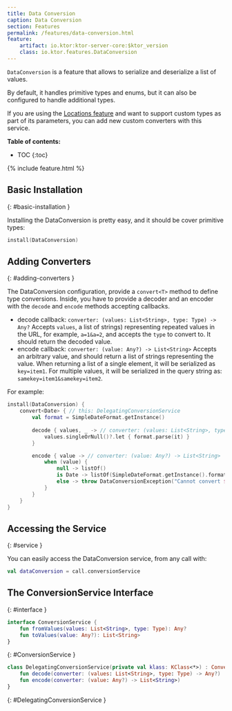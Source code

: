 ```yaml
---
title: Data Conversion
caption: Data Conversion
section: Features
permalink: /features/data-conversion.html
feature:
    artifact: io.ktor:ktor-server-core:$ktor_version
    class: io.ktor.features.DataConversion
---
```


`DataConversion` is a feature that allows to serialize and deserialize a list of values.

By default, it handles primitive types and enums, but it can also be configured to handle additional types. 

If you are using the [Locations feature](/features/locations.html) and want to support
custom types as part of its parameters, you can add new custom converters with this
service.

**Table of contents:**

* TOC
{:toc}

{% include feature.html %}

## Basic Installation
{: #basic-installation }

Installing the DataConversion is pretty easy, and it should be cover primitive types:

```kotlin
install(DataConversion)
```

## Adding Converters
{: #adding-converters }

The DataConversion configuration, provide a `convert<T>` method to define
type conversions. Inside, you have to provide a decoder and an encoder
with the `decode` and `encode` methods accepting callbacks.

* decode callback: `converter: (values: List<String>, type: Type) -> Any?`
  Accepts `values`, a list of strings) representing repeated values in the URL, for example, `a=1&a=2`,
  and accepts the `type` to convert to. It should return the decoded value.
* encode callback: `converter: (value: Any?) -> List<String>` 
  Accepts an arbitrary value, and should return a list of strings representing the value.
  When returning a list of a single element, it will be serialized as `key=item1`. For multiple values,
  it will be serialized in the query string as: `samekey=item1&samekey=item2`.

For example:

```kotlin
install(DataConversion) {
    convert<Date> { // this: DelegatingConversionService
        val format = SimpleDateFormat.getInstance()
    
        decode { values, _ -> // converter: (values: List<String>, type: Type) -> Any?
            values.singleOrNull()?.let { format.parse(it) }
        }

        encode { value -> // converter: (value: Any?) -> List<String>
            when (value) {
                null -> listOf()
                is Date -> listOf(SimpleDateFormat.getInstance().format(value))
                else -> throw DataConversionException("Cannot convert $value as Date")
            }
        }
    }
}
```

## Accessing the Service
{: #service }

You can easily access the DataConversion service, from any call with:

```kotlin
val dataConversion = call.conversionService
```

## The ConversionService Interface
{: #interface }

```kotlin
interface ConversionService {
    fun fromValues(values: List<String>, type: Type): Any?
    fun toValues(value: Any?): List<String>
}
```
{: #ConversionService }

```kotlin
class DelegatingConversionService(private val klass: KClass<*>) : ConversionService {
    fun decode(converter: (values: List<String>, type: Type) -> Any?)
    fun encode(converter: (value: Any?) -> List<String>)
}
```
{: #DelegatingConversionService }
